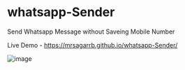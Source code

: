 # whatsapp-Sender
Send Whatsapp Message without Saveing Mobile Number

Live Demo -  https://mrsagarrb.github.io/whatsapp-Sender/


![image](https://user-images.githubusercontent.com/87903581/146648966-6ec23180-5e06-47f4-9241-0ef5cfaf2603.png)







